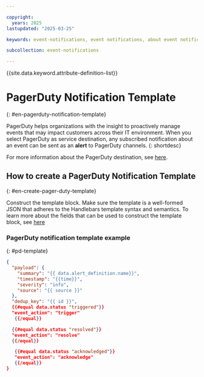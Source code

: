 ```yaml
---

copyright:
  years: 2025
lastupdated: "2025-03-25"

keywords: event-notifications, event notifications, about event notifications, templates, pagerduty

subcollection: event-notifications

---
```


{{site.data.keyword.attribute-definition-list}}


# PagerDuty Notification Template
{: #en-pagerduty-notification-template}

PagerDuty helps organizations with the insight to proactively manage events that may impact customers across their IT environment. When you select PagerDuty as service destination, any subscribed notification about an event can be sent as an **alert** to PagerDuty channels.
{: shortdesc}

For more information about the PagerDuty destination, see [here](/docs/event-notifications?topic=event-notifications-en-destinations-pagerduty).

## How to create a PagerDuty Notification Template
{: #en-create-pager-duty-template}

Construct the template block. Make sure the template is a well-formed JSON that adheres to the Handlebars template syntax and semantics.
To learn more about the fields that can be used to construct the template block, see [here](https://developer.pagerduty.com/api-reference/368ae3d938c9e-send-an-event-to-pager-duty)

### PagerDuty notification template example
{: #pd-template}

```json
{
  "payload": {
    "summary": "{{ data.alert_definition.name}}",
    "timestamp": "{{time}}",
    "severity": "info",
    "source": "{{ source }}"
  },
  "dedup_key": "{{ id }}",
  {{#equal data.status "triggered"}}
  "event_action": "trigger"
   {{/equal}}

  {{#equal data.status "resolved"}}
  "event_action": "resolve"
  {{/equal}}

   {{#equal data.status "acknowledged"}}
   "event_action": "acknowledge"
   {{/equal}}
}
```
